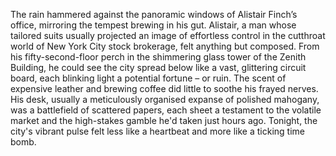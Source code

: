 The rain hammered against the panoramic windows of Alistair Finch’s office, mirroring the tempest brewing in his gut.  Alistair, a man whose tailored suits usually projected an image of effortless control in the cutthroat world of New York City stock brokerage, felt anything but composed.  From his fifty-second-floor perch in the shimmering glass tower of the Zenith Building, he could see the city spread below like a vast, glittering circuit board, each blinking light a potential fortune – or ruin.  The scent of expensive leather and brewing coffee did little to soothe his frayed nerves.  His desk, usually a meticulously organised expanse of polished mahogany, was a battlefield of scattered papers, each sheet a testament to the volatile market and the high-stakes gamble he'd taken just hours ago.  Tonight, the city's vibrant pulse felt less like a heartbeat and more like a ticking time bomb.
